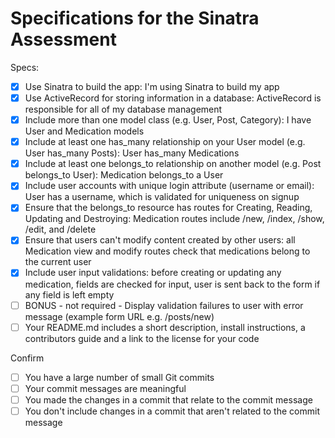 # Specifications for the Sinatra Assessment

Specs:

- [x] Use Sinatra to build the app: I'm using Sinatra to build my app
- [x] Use ActiveRecord for storing information in a database: ActiveRecord is responsible for all of my database management
- [x] Include more than one model class (e.g. User, Post, Category): I have User and Medication models
- [x] Include at least one has_many relationship on your User model (e.g. User has_many Posts): User has_many Medications
- [x] Include at least one belongs_to relationship on another model (e.g. Post belongs_to User): Medication belongs_to a User
- [x] Include user accounts with unique login attribute (username or email): User has a username, which is validated for uniqueness on signup
- [x] Ensure that the belongs_to resource has routes for Creating, Reading, Updating and Destroying: Medication routes include /new, /index, /show, /edit, and /delete
- [x] Ensure that users can't modify content created by other users: all Medication view and modify routes check that medications belong to the current user
- [x] Include user input validations: before creating or updating any medication, fields are checked for input, user is sent back to the form if any field is left empty
- [ ] BONUS - not required - Display validation failures to user with error message (example form URL e.g. /posts/new)
- [ ] Your README.md includes a short description, install instructions, a contributors guide and a link to the license for your code

Confirm

- [ ] You have a large number of small Git commits
- [ ] Your commit messages are meaningful
- [ ] You made the changes in a commit that relate to the commit message
- [ ] You don't include changes in a commit that aren't related to the commit message